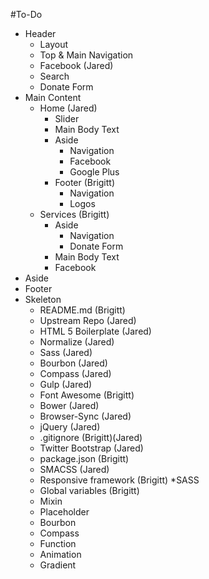 #To-Do
* Header
    - Layout
    - Top & Main Navigation
    - Facebook (Jared)
    - Search
    - Donate Form
* Main Content
    - Home (Jared)
        + Slider
        + Main Body Text
        + Aside
            * Navigation
            * Facebook 
            * Google Plus
        + Footer (Brigitt)
            * Navigation
            * Logos
    - Services (Brigitt)
        + Aside
            * Navigation
            * Donate Form
        + Main Body Text
        + Facebook
* Aside
* Footer
* Skeleton
    - README.md (Brigitt)
    - Upstream Repo (Jared)
    - HTML 5 Boilerplate (Jared)
    - Normalize (Jared)
    - Sass (Jared)
    - Bourbon (Jared)
    - Compass (Jared)
    - Gulp (Jared)
    - Font Awesome (Brigitt)
    - Bower (Jared)
    - Browser-Sync (Jared)
    - jQuery (Jared)
    - .gitignore (Brigitt)(Jared)
    - Twitter Bootstrap (Jared)
    - package.json (Brigitt)
    - SMACSS (Jared)
    - Responsive framework (Brigitt)
*SASS
    - Global variables (Brigitt)
    - Mixin 
    - Placeholder 
    - Bourbon
    - Compass
    - Function
    - Animation
    - Gradient
